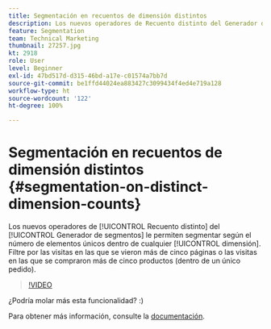 ```yaml
---
title: Segmentación en recuentos de dimensión distintos
description: Los nuevos operadores de Recuento distinto del Generador de segmentos le permiten segmentar según el número de elementos únicos dentro de cualquier dimensión. Filtre por las visitas en las que se vieron más de cinco páginas o las visitas en las que se compraron más de cinco productos (dentro de un único pedido).
feature: Segmentation
team: Technical Marketing
thumbnail: 27257.jpg
kt: 2918
role: User
level: Beginner
exl-id: 47bd517d-d315-46bd-a17e-c01574a7bb7d
source-git-commit: be1ffd44024ea883427c3099434f4ed4e719a128
workflow-type: ht
source-wordcount: '122'
ht-degree: 100%

---
```


# Segmentación en recuentos de dimensión distintos {#segmentation-on-distinct-dimension-counts}

Los nuevos operadores de [!UICONTROL Recuento distinto] del [!UICONTROL Generador de segmentos] le permiten segmentar según el número de elementos únicos dentro de cualquier [!UICONTROL dimensión]. Filtre por las visitas en las que se vieron más de cinco páginas o las visitas en las que se compraron más de cinco productos (dentro de un único pedido).

>[!VIDEO](https://video.tv.adobe.com/v/27257/?quality=9)

¿Podría molar más esta funcionalidad? :)

Para obtener más información, consulte la [documentación](https://experienceleague.adobe.com/docs/analytics/components/segmentation/segment-reference/seg-operators.html?lang=es).
